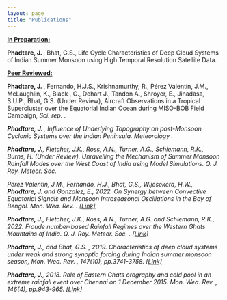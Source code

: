 ```yaml
---
layout: page
title: "Publications"
---
```


 <ins><b>In Preparation:</b></ins> 

<b> Phadtare, J. </b>, Bhat, G.S., Life Cycle Characteristics of Deep Cloud Systems of Indian Summer Monsoon using High Temporal Resolution Satellite Data. <br>


<ins><b>Peer Reviewed:</b><ins> 
 
 <b> Phadtare, J. </b>, Fernando, H.J.S., Krishnamurthy, R., Pérez Valentín, J.M., McLaughlin, K., Black , G., Dehart J., Tandon A., Shroyer, E., Jinadasa, S.U.P., Bhat, G.S. (Under Review),  Aircraft Observations in a Tropical Supercluster over the Equatorial Indian Ocean during MISO-BOB Field Campaign, <em> Sci. rep. <em>.<br> 

 <b> Phadtare, J. </b>, Influence of Underlying Topography on post-Monsoon Cyclonic Systems over the Indian Peninsula. <em> Meteorology <em>. <br>

<b>Phadtare, J.</b>, Fletcher, J.K., Ross, A.N., Turner, A.G., Schiemann, R.K., Burns, H. (Under Review). Unravelling the Mechanism of Summer Monsoon Rainfall Modes over the West Coast of India using Model Simulations. <em> Q. J. Roy. Meteor. Soc. </em>
 

Pérez Valentín, J.M., Fernando, H.J., Bhat, G.S., Wijesekera, H.W., <b>Phadtare, J.</b> and Gonzalez, E., 2022. On Synergy between Convective Equatorial Signals and Monsoon Intraseasonal Oscillations in the Bay of Bengal. <em> Mon. Wea. Rev. </em>. <a href ="https://journals.ametsoc.org/view/journals/mwre/151/2/MWR-D-22-0076.1.xml"> [Link]</a>

<b>Phadtare, J.</b>, Fletcher, J.K., Ross, A.N., Turner, A.G. and Schiemann, R.K., 2022. Froude number-based
Rainfall Regimes over the Western Ghats Mountains of India. <em>  Q. J. Roy. Meteor. Soc. </em>
. <a href="https://rmets.onlinelibrary.wiley.com/doi/full/10.1002/qj.4367" target="_blank" >[Link]</a>

<b>Phadtare, J.</b>, and Bhat, G.S. , 2019. Characteristics of deep cloud systems under weak and strong synoptic
forcing during Indian summer monsoon season, <em> Mon. Wea. Rev. </em>, 147(10), pp.3741-3758. <a href="https://journals.ametsoc.org/view/journals/mwre/147/10/mwr-d-18-0346.1.xml" target="_blank" >[Link]</a>

<b>Phadtare, J.</b>, 2018. Role of Eastern Ghats orography and cold pool in an extreme rainfall event over Chennai
on 1 December 2015. <em> Mon. Wea. Rev. </em>, 146(4), pp.943-965. <a href="https://journals.ametsoc.org/view/journals/mwre/146/4/mwr-d-16-0473.1.xml" target="_blank" >[Link]</a>
